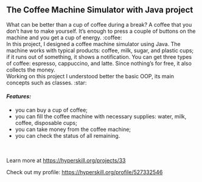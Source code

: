 ## The Coffee Machine Simulator with Java project


<div>
<p>What can be better than a cup of coffee during a break? A coffee that you don’t have to make yourself. It’s enough to press a couple of buttons on the machine and you get a cup of energy. :coffee:<br>
In this project, I designed a coffee machine simulator using Java. The machine works with typical products: coffee, milk, sugar, and plastic cups; if it runs out of something, it shows a notification. You can get three types of coffee: espresso, cappuccino, and latte. Since nothing’s for free, it also collects the money.<br> 
Working on this project I understood better the basic OOP, its main concepts such as classes. :star: </p>
</div>

#### *Features:*
- you can buy a cup of coffee;
- you can fill the coffee machine with necessary supplies: water, milk, coffee, disposable cups;
- you can take money from the coffee machine;
- you can check the status of all remaining.

<br/><br/>Learn more at <a href="https://hyperskill.org/projects/33?utm_source=ide&utm_medium=ide&utm_campaign=ide&utm_content=project-card">https://hyperskill.org/projects/33</a>

Check out my profile: https://hyperskill.org/profile/527332546
